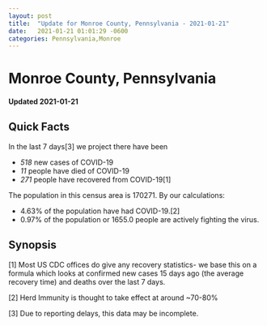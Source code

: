 ```yaml
---
layout: post
title:  "Update for Monroe County, Pennsylvania - 2021-01-21"
date:   2021-01-21 01:01:29 -0600
categories: Pennsylvania,Monroe
---
```


# Monroe County, Pennsylvania
#### Updated 2021-01-21

## Quick Facts

In the last 7 days[3] we project there have been
- *518* new cases of COVID-19
- *11* people have died of COVID-19
- *271* people have recovered from COVID-19[1]

The population in this census area is 170271. By our calculations:
- 4.63% of the population have had COVID-19.[2]
- 0.97% of the population or 1655.0 people are actively fighting the virus.

## Synopsis




[1] Most US CDC offices do give any recovery statistics- we base this on a formula which looks at confirmed new cases
15 days ago (the average recovery time) and deaths over the last 7 days.

[2] Herd Immunity is thought to take effect at around ~70-80%

[3] Due to reporting delays, this data may be incomplete.
 
    